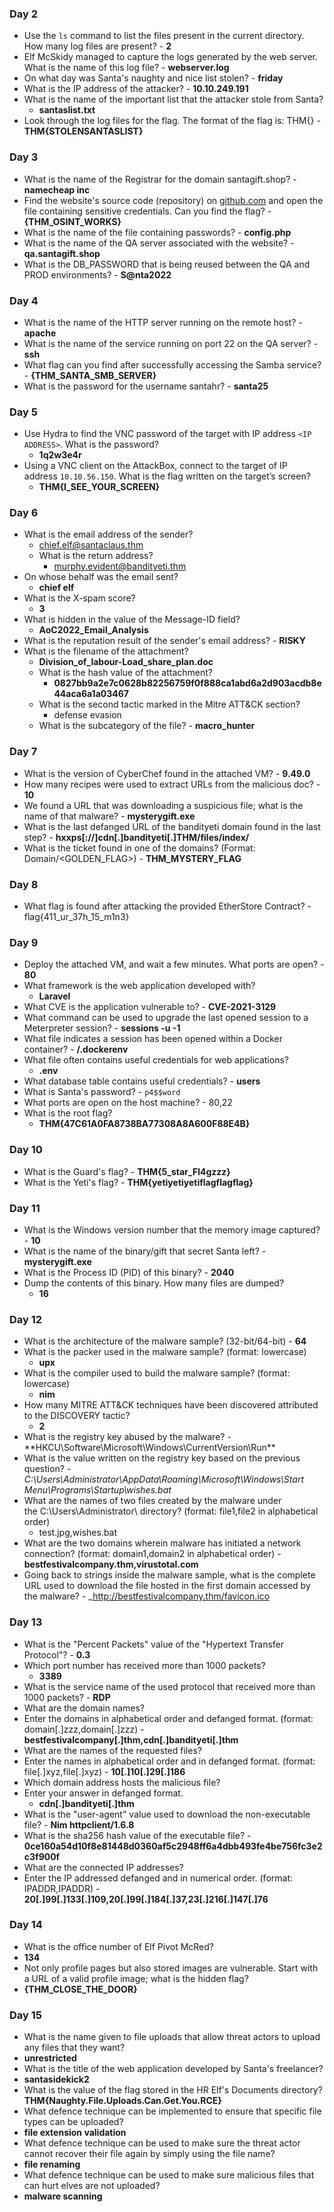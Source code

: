 ### Day 2

- Use the `ls` command to list the files present in the current directory. How many log files are present? - **2**
- Elf McSkidy managed to capture the logs generated by the web server. What is the name of this log file? - **webserver.log**
- On what day was Santa's naughty and nice list stolen? - **friday**
- What is the IP address of the attacker? - **10.10.249.191**
- What is the name of the important list that the attacker stole from Santa?  
   - **santaslist.txt**
- Look through the log files for the flag. The format of the flag is: THM{} - **THM{STOLENSANTASLIST}**

### Day 3

- What is the name of the Registrar for the domain santagift.shop? - **namecheap inc**
- Find the website's source code (repository) on [github.com](https://github.com/) and open the file containing sensitive credentials. Can you find the flag? - **{THM_OSINT_WORKS}**
- What is the name of the file containing passwords? - **config.php**
- What is the name of the QA server associated with the website? - **qa.santagift.shop**
- What is the DB_PASSWORD that is being reused between the QA and PROD environments? - **S@nta2022**

### Day 4

- What is the name of the HTTP server running on the remote host? - **apache**
- What is the name of the service running on port 22 on the QA server? - **ssh**
- What flag can you find after successfully accessing the Samba service? - **{THM_SANTA_SMB_SERVER}**
- What is the password for the username santahr? - **santa25**

### Day 5

- Use Hydra to find the VNC password of the target with IP address `<IP ADDRESS>`. What is the password?
  - **1q2w3e4r**
- Using a VNC client on the AttackBox, connect to the target of IP address `10.10.56.150`. What is the flag written on the target’s screen?
  - **THM{I_SEE_YOUR_SCREEN}**

### Day 6

- What is the email address of the sender?
  - chief.elf@santaclaus.thm
  - What is the return address?
    - murphy.evident@bandityeti.thm
- On whose behalf was the email sent?
  - **chief elf**
- What is the X-spam score?
  - **3**
- What is hidden in the value of the Message-ID field?
  - **AoC2022_Email_Analysis**
- What is the reputation result of the sender's email address? - **RISKY**
- What is the filename of the attachment?  
   - **Division_of_labour-Load_share_plan.doc**
  - What is the hash value of the attachment?  
     - **0827bb9a2e7c0628b82256759f0f888ca1abd6a2d903acdb8e44aca6a1a03467**
  - What is the second tactic marked in the Mitre ATT&CK section?  
     - defense evasion
  - What is the subcategory of the file? - **macro_hunter**

### Day 7

- What is the version of CyberChef found in the attached VM? - **9.49.0**
- How many recipes were used to extract URLs from the malicious doc? - **10**
- We found a URL that was downloading a suspicious file; what is the name of that malware? - **mysterygift.exe**
- What is the last defanged URL of the bandityeti domain found in the last step? - **hxxps[://]cdn[.]bandityeti[.]THM/files/index/**
- What is the ticket found in one of the domains? (Format: Domain/<GOLDEN_FLAG>) - **THM_MYSTERY_FLAG**

### Day 8

- What flag is found after attacking the provided EtherStore Contract? - flag{411_ur_37h_15_m1n3}

### Day 9

- Deploy the attached VM, and wait a few minutes. What ports are open? - **80**
- What framework is the web application developed with?   
   - **Laravel**
- What CVE is the application vulnerable to? - **CVE-2021-3129**
- What command can be used to upgrade the last opened session to a Meterpreter session? - **sessions -u -1**
- What file indicates a session has been opened within a Docker container? - **/.dockerenv**
- What file often contains useful credentials for web applications?  
   - **.env**
- What database table contains useful credentials? - **users**
- What is Santa's password? - `p4$$word`
- What ports are open on the host machine? - 80,22
- What is the root flag?  
   - **THM{47C61A0FA8738BA77308A8A600F88E4B}**

### Day 10

- What is the Guard's flag? - **THM{5_star_Fl4gzzz}**
- What is the Yeti's flag? - **THM{yetiyetiyetiflagflagflag}**

### Day 11

- What is the Windows version number that the memory image captured? - **10**
- What is the name of the binary/gift that secret Santa left? - **mysterygift.exe**
- What is the Process ID (PID) of this binary? - **2040**
- Dump the contents of this binary. How many files are dumped?  
   - **16**

### Day 12

- What is the architecture of the malware sample? (32-bit/64-bit) - **64**
- What is the packer used in the malware sample? (format: lowercase)  
   - **upx**
- What is the compiler used to build the malware sample? (format: lowercase)  
   - **nim**
- How many MITRE ATT&CK techniques have been discovered attributed to the DISCOVERY tactic?  
   - **2**
- What is the registry key abused by the malware? - \*\*HKCU\Software\Microsoft\Windows\CurrentVersion\Run\*\*
- What is the value written on the registry key based on the previous question? - _C:\Users\Administrator\AppData\Roaming\Microsoft\Windows\Start Menu\Programs\Startup\wishes.bat_
- What are the names of two files created by the malware under the C:\Users\Administrator\ directory? (format: file1,file2 in alphabetical order)  
   - test.jpg,wishes.bat
- What are the two domains wherein malware has initiated a network connection? (format: domain1,domain2 in alphabetical order) - **bestfestivalcompany.thm,virustotal.com**
- Going back to strings inside the malware sample, what is the complete URL used to download the file hosted in the first domain accessed by the malware? - \_http://bestfestivalcompany.thm/favicon.ico

### Day 13

- What is the "Percent Packets" value of the "Hypertext Transfer Protocol"? - **0.3**
- Which port number has received more than 1000 packets?   
   - **3389**
- What is the service name of the used protocol that received more than 1000 packets? - **RDP**
- What are the domain names?
- Enter the domains in alphabetical order and defanged format. (format: domain[.]zzz,domain[.]zzz) - **bestfestivalcompany[.]thm,cdn[.]bandityeti[.]thm**
- What are the names of the requested files?
- Enter the names in alphabetical order and in defanged format. (format: file[.]xyz,file[.]xyz) - **10[.]10[.]29[.]186**
- Which domain address hosts the malicious file?
- Enter your answer in defanged format.  
   - **cdn[.]bandityeti[.]thm**
- What is the "user-agent" value used to download the non-executable file? - **Nim httpclient/1.6.8**
- What is the sha256 hash value of the executable file? - **0ce160a54d10f8e81448d0360af5c2948ff6a4dbb493fe4be756fc3e2c3f900f**
- What are the connected IP addresses?
- Enter the IP addressed defanged and in numerical order. (format: IPADDR,IPADDR) - **20[.]99[.]133[.]109,20[.]99[.]184[.]37,23[.]216[.]147[.]76**

### Day 14

- What is the office number of Elf Pivot McRed?
- **134**
- Not only profile pages but also stored images are vulnerable. Start with a URL of a valid profile image; what is the hidden flag?
- **{THM_CLOSE_THE_DOOR}**

### Day 15

- What is the name given to file uploads that allow threat actors to upload any files that they want?
- **unrestricted**
- What is the title of the web application developed by Santa's freelancer?
- **santasidekick2**
- What is the value of the flag stored in the HR Elf's Documents directory?**THM{Naughty.File.Uploads.Can.Get.You.RCE}**
- What defence technique can be implemented to ensure that specific file types can be uploaded?
- **file extension validation**
- What defence technique can be used to make sure the threat actor cannot recover their file again by simply using the file name?
- **file renaming**
- What defence technique can be used to make sure malicious files that can hurt elves are not uploaded?
- **malware scanning**